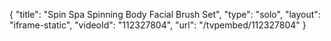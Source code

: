 {
    "title": "Spin Spa Spinning Body   Facial Brush Set",
    "type": "solo",
    "layout": "iframe-static",
    "videoId": "112327804",
    "url": "\/tvpembed\/112327804"
}